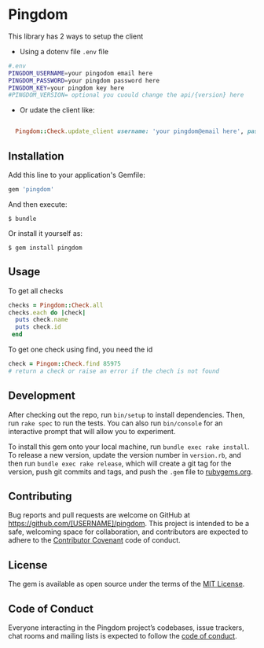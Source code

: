 # Pingdom
This library has 2 ways to setup the client

- Using a dotenv file `.env` file

```bash
#.env
PINGDOM_USERNAME=your pingodom email here
PINGDOM_PASSWORD=your pingdom password here
PINGDOM_KEY=your pingdom key here
#PINGDOM_VERSION= optional you cuould change the api/{version} here

```

- Or udate the client like:

```ruby

  Pingdom::Check.update_client username: 'your pingdom@email here', password: 'your pingdom password here' , key: 'your pingdom key here'

```

## Installation

Add this line to your application's Gemfile:

```ruby
gem 'pingdom'
```

And then execute:

    $ bundle

Or install it yourself as:

    $ gem install pingdom

## Usage

To get all checks

```ruby
checks = Pingdom::Check.all
checks.each do |check|
  puts check.name
  puts check.id
 end
```

To get one check using find, you need the id

```ruby
check = Pingom::Check.find 85975
# return a check or raise an error if the chech is not found
```


## Development

After checking out the repo, run `bin/setup` to install dependencies. Then, run `rake spec` to run the tests. You can also run `bin/console` for an interactive prompt that will allow you to experiment.

To install this gem onto your local machine, run `bundle exec rake install`. To release a new version, update the version number in `version.rb`, and then run `bundle exec rake release`, which will create a git tag for the version, push git commits and tags, and push the `.gem` file to [rubygems.org](https://rubygems.org).

## Contributing

Bug reports and pull requests are welcome on GitHub at https://github.com/[USERNAME]/pingdom. This project is intended to be a safe, welcoming space for collaboration, and contributors are expected to adhere to the [Contributor Covenant](http://contributor-covenant.org) code of conduct.

## License

The gem is available as open source under the terms of the [MIT License](http://opensource.org/licenses/MIT).

## Code of Conduct

Everyone interacting in the Pingdom project’s codebases, issue trackers, chat rooms and mailing lists is expected to follow the [code of conduct](https://github.com/[USERNAME]/pingdom/blob/master/CODE_OF_CONDUCT.md).
